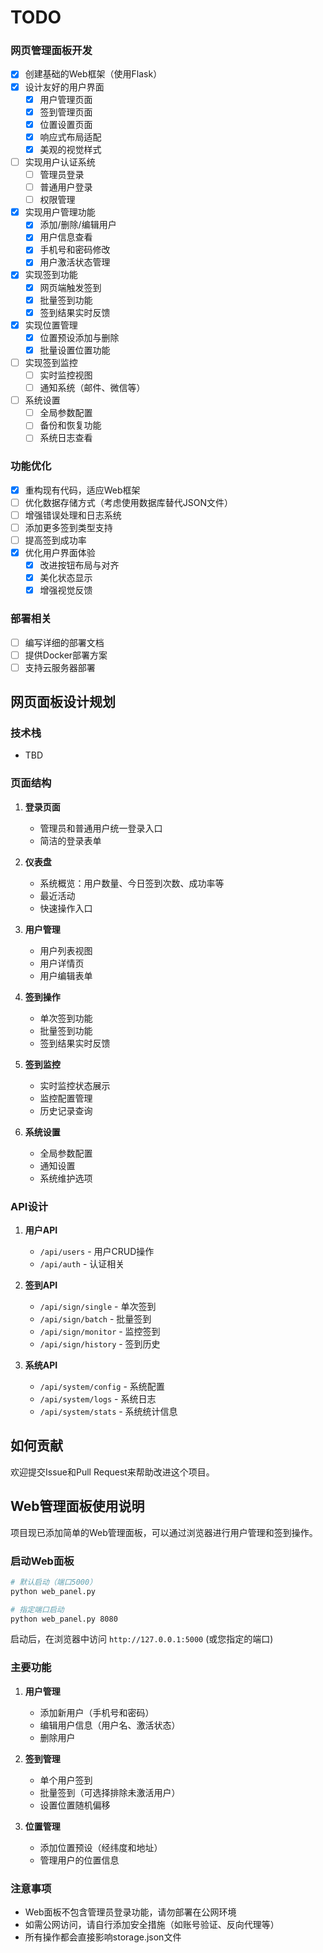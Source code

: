 # TODO

### 网页管理面板开发

- [x] 创建基础的Web框架（使用Flask）
- [x] 设计友好的用户界面
  - [x] 用户管理页面
  - [x] 签到管理页面
  - [x] 位置设置页面
  - [x] 响应式布局适配
  - [x] 美观的视觉样式
- [ ] 实现用户认证系统
  - [ ] 管理员登录
  - [ ] 普通用户登录
  - [ ] 权限管理
- [x] 实现用户管理功能
  - [x] 添加/删除/编辑用户
  - [x] 用户信息查看
  - [x] 手机号和密码修改
  - [x] 用户激活状态管理
- [x] 实现签到功能
  - [x] 网页端触发签到
  - [x] 批量签到功能
  - [x] 签到结果实时反馈
- [x] 实现位置管理
  - [x] 位置预设添加与删除
  - [x] 批量设置位置功能
- [ ] 实现签到监控
  - [ ] 实时监控视图
  - [ ] 通知系统（邮件、微信等）
- [ ] 系统设置
  - [ ] 全局参数配置
  - [ ] 备份和恢复功能
  - [ ] 系统日志查看

### 功能优化

- [x] 重构现有代码，适应Web框架
- [ ] 优化数据存储方式（考虑使用数据库替代JSON文件）
- [ ] 增强错误处理和日志系统
- [ ] 添加更多签到类型支持
- [ ] 提高签到成功率
- [x] 优化用户界面体验
  - [x] 改进按钮布局与对齐
  - [x] 美化状态显示
  - [x] 增强视觉反馈

### 部署相关

- [ ] 编写详细的部署文档
- [ ] 提供Docker部署方案
- [ ] 支持云服务器部署

## 网页面板设计规划

### 技术栈

- TBD

### 页面结构

1. **登录页面**
   - 管理员和普通用户统一登录入口
   - 简洁的登录表单

2. **仪表盘**
   - 系统概览：用户数量、今日签到次数、成功率等
   - 最近活动
   - 快速操作入口

3. **用户管理**
   - 用户列表视图
   - 用户详情页
   - 用户编辑表单

4. **签到操作**
   - 单次签到功能
   - 批量签到功能
   - 签到结果实时反馈

5. **签到监控**
   - 实时监控状态展示
   - 监控配置管理
   - 历史记录查询

6. **系统设置**
   - 全局参数配置
   - 通知设置
   - 系统维护选项

### API设计

1. **用户API**
   - `/api/users` - 用户CRUD操作
   - `/api/auth` - 认证相关

2. **签到API**
   - `/api/sign/single` - 单次签到
   - `/api/sign/batch` - 批量签到
   - `/api/sign/monitor` - 监控签到
   - `/api/sign/history` - 签到历史

3. **系统API**
   - `/api/system/config` - 系统配置
   - `/api/system/logs` - 系统日志
   - `/api/system/stats` - 系统统计信息

## 如何贡献

欢迎提交Issue和Pull Request来帮助改进这个项目。

## Web管理面板使用说明

项目现已添加简单的Web管理面板，可以通过浏览器进行用户管理和签到操作。

### 启动Web面板

```bash
# 默认启动（端口5000）
python web_panel.py

# 指定端口启动
python web_panel.py 8080
```

启动后，在浏览器中访问 `http://127.0.0.1:5000` (或您指定的端口)

### 主要功能

1. **用户管理**
   - 添加新用户（手机号和密码）
   - 编辑用户信息（用户名、激活状态）
   - 删除用户

2. **签到管理**
   - 单个用户签到
   - 批量签到（可选择排除未激活用户）
   - 设置位置随机偏移

3. **位置管理**
   - 添加位置预设（经纬度和地址）
   - 管理用户的位置信息

### 注意事项

- Web面板不包含管理员登录功能，请勿部署在公网环境
- 如需公网访问，请自行添加安全措施（如账号验证、反向代理等）
- 所有操作都会直接影响storage.json文件 